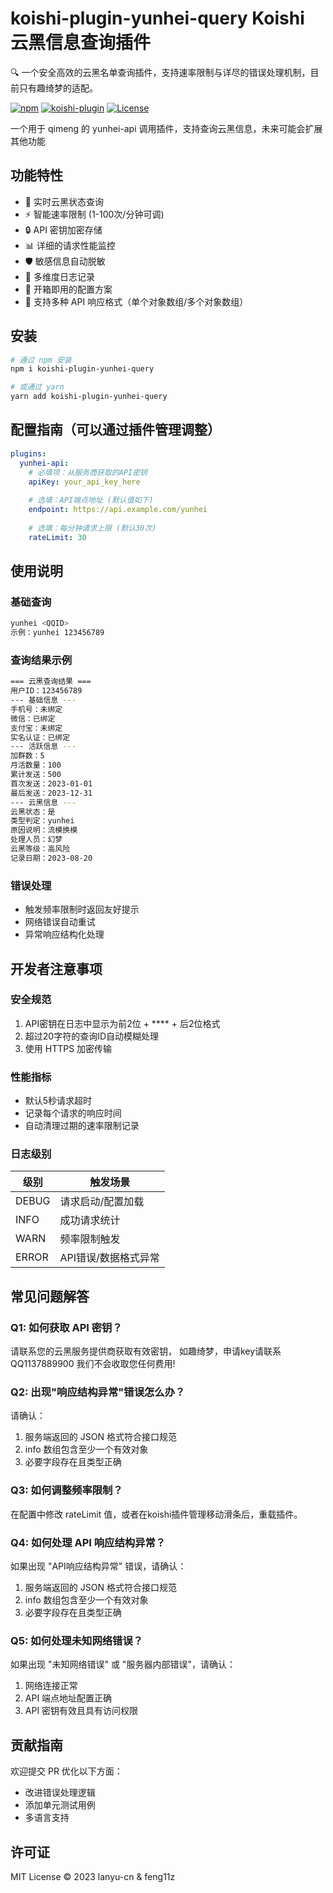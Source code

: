 # koishi-plugin-yunhei-query   Koishi 云黑信息查询插件

🔍 一个安全高效的云黑名单查询插件，支持速率限制与详尽的错误处理机制，目前只有趣绮梦的适配。

[![npm](https://img.shields.io/npm/v/koishi-plugin-yunhei-query?style=flat-square)](https://www.npmjs.com/package/koishi-plugin-yunhei-query)
[![koishi-plugin](https://img.shields.io/badge/Koishi-Plugin-blueviolet)](https://koishi.chat/)
[![License](https://img.shields.io/badge/License-MIT-green)](LICENSE)

一个用于 qimeng 的 yunhei-api 调用插件，支持查询云黑信息，未来可能会扩展其他功能
## 功能特性

- 🚀 实时云黑状态查询
- ⚡ 智能速率限制 (1-100次/分钟可调)
- 🔒 API 密钥加密存储
- 📊 详细的请求性能监控
- 🛡️ 敏感信息自动脱敏
- 📝 多维度日志记录
- 🧩 开箱即用的配置方案
- 🔄 支持多种 API 响应格式（单个对象数组/多个对象数组）

## 安装

```bash
# 通过 npm 安装
npm i koishi-plugin-yunhei-query

# 或通过 yarn
yarn add koishi-plugin-yunhei-query
```

## 配置指南（可以通过插件管理调整）

```yaml
plugins:
  yunhei-api:
    # 必填项：从服务商获取的API密钥
    apiKey: your_api_key_here
    
    # 选填：API端点地址 (默认值如下)
    endpoint: https://api.example.com/yunhei
    
    # 选填：每分钟请求上限 (默认30次)
    rateLimit: 30
```

## 使用说明

### 基础查询
```bash
yunhei <QQID>
示例：yunhei 123456789
```

### 查询结果示例
```bash
=== 云黑查询结果 ===
用户ID：123456789
--- 基础信息 ---
手机号：未绑定
微信：已绑定
支付宝：未绑定
实名认证：已绑定
--- 活跃信息 ---
加群数：5
月活数量：100
累计发送：500
首次发送：2023-01-01
最后发送：2023-12-31
--- 云黑信息 ---
云黑状态：是
类型判定：yunhei
原因说明：流模换模
处理人员：幻梦
云黑等级：高风险
记录日期：2023-08-20
```

### 错误处理
- 触发频率限制时返回友好提示
- 网络错误自动重试
- 异常响应结构化处理

## 开发者注意事项

### 安全规范
1. API密钥在日志中显示为前2位 + **** + 后2位格式
2. 超过20字符的查询ID自动模糊处理
3. 使用 HTTPS 加密传输

### 性能指标
- 默认5秒请求超时
- 记录每个请求的响应时间
- 自动清理过期的速率限制记录

### 日志级别
| 级别   | 触发场景                     |
|--------|----------------------------|
| DEBUG  | 请求启动/配置加载           |
| INFO   | 成功请求统计                |
| WARN   | 频率限制触发                |
| ERROR  | API错误/数据格式异常        |

## 常见问题解答

### Q1: 如何获取 API 密钥？
请联系您的云黑服务提供商获取有效密钥，
如趣绮梦，申请key请联系QQ1137889900 我们不会收取您任何费用!

### Q2: 出现"响应结构异常"错误怎么办？
请确认：
1. 服务端返回的 JSON 格式符合接口规范
2. info 数组包含至少一个有效对象
3. 必要字段存在且类型正确

### Q3: 如何调整频率限制？
在配置中修改 rateLimit 值，或者在koishi插件管理移动滑条后，重载插件。

### Q4: 如何处理 API 响应结构异常？
如果出现 "API响应结构异常" 错误，请确认：
1. 服务端返回的 JSON 格式符合接口规范
2. info 数组包含至少一个有效对象
3. 必要字段存在且类型正确

### Q5: 如何处理未知网络错误？
如果出现 "未知网络错误" 或 "服务器内部错误"，请确认：
1. 网络连接正常
2. API 端点地址配置正确
3. API 密钥有效且具有访问权限

## 贡献指南

欢迎提交 PR 优化以下方面：
- 改进错误处理逻辑
- 添加单元测试用例
- 多语言支持

## 许可证

MIT License © 2023 lanyu-cn & feng11z                          







